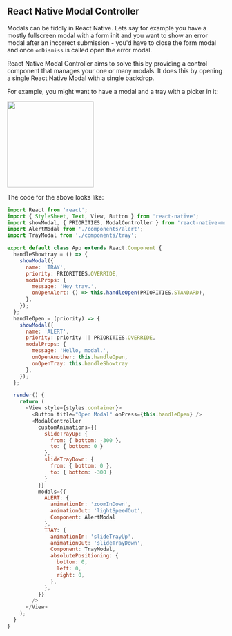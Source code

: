 ## React Native Modal Controller

Modals can be fiddly in React Native. Lets say for example you have a mostly fullscreen modal with a form init and you want to show an error modal after an incorrect submission - you'd have to close the form modal and once `onDismiss` is called open the error modal.

React Native Modal Controller aims to solve this by providing a control component that manages your one or many modals. It does this by opening a single React Native Modal with a single backdrop.

For example, you might want to have a modal and a tray with a picker in it:

<img src="https://i.imgur.com/6JhOGID.gif" width="200" />

The code for the above looks like:

```js
import React from 'react';
import { StyleSheet, Text, View, Button } from 'react-native';
import showModal, { PRIORITIES, ModalController } from 'react-native-modal-controller';
import AlertModal from './components/alert';
import TrayModal from './components/tray';

export default class App extends React.Component {
  handleShowtray = () => {
    showModal({
      name: 'TRAY',
      priority: PRIORITIES.OVERRIDE,
      modalProps: {
        message: 'Hey tray.',
        onOpenAlert: () => this.handleOpen(PRIORITIES.STANDARD),
      },
    });
  };
  handleOpen = (priority) => {
    showModal({
      name: 'ALERT',
      priority: priority || PRIORITIES.OVERRIDE,
      modalProps: {
        message: 'Hello, modal.',
        onOpenAnother: this.handleOpen,
        onOpenTray: this.handleShowtray
      },
    });
  };

  render() {
    return (
      <View style={styles.container}>
        <Button title="Open Modal" onPress={this.handleOpen} />
        <ModalController
          customAnimations={{
            slideTrayUp: {
              from: { bottom: -300 },
              to: { bottom: 0 }
            },
            slideTrayDown: {
              from: { bottom: 0 },
              to: { bottom: -300 }
            }
          }}
          modals={{
            ALERT: { 
              animationIn: 'zoomInDown',
              animationOut: 'lightSpeedOut',
              Component: AlertModal 
            },
            TRAY: {
              animationIn: 'slideTrayUp',
              animationOut: 'slideTrayDown',
              Component: TrayModal,
              absolutePositioning: {
                bottom: 0,
                left: 0,
                right: 0,
              },
            },
          }}
        />
      </View>
    );
  }
}

```

